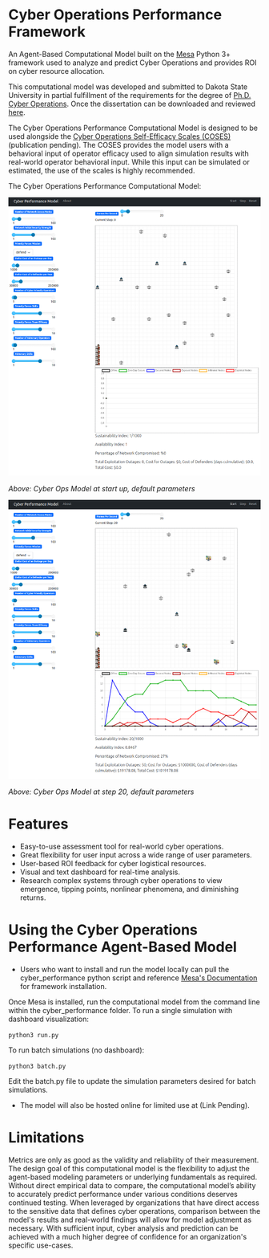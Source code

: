 # Cyber Operations Performance Framework
An Agent-Based Computational Model built on the [Mesa](https://github.com/projectmesa/mesa) Python 3+ framework used to analyze and predict Cyber Operations and provides ROI on cyber resource allocation.

This computational model was developed and submitted to Dakota State University in partial fulfillment of the requirements for the degree of [Ph.D. Cyber Operations](https://dsu.edu/programs/phdco/index.html).  Once the dissertation can be downloaded and reviewed [here](https://scholar.dsu.edu/theses/406/).

The Cyber Operations Performance Computational Model is designed to be used alongside the [Cyber Operations Self-Efficacy Scales (COSES)](https://form.jotform.com/230343475113447) (publication pending).  The COSES provides the model users with a behavioral input of operator efficacy used to align simulation results with real-world operator behavioral input.  While this input can be simulated or estimated, the use of the scales is highly recommended.

The Cyber Operations Performance Computational Model:

![Cyber Ops ABM image](https://github.com/Bbecote/Cyber_Ops_Performance_Framework/blob/main/images/Model_Start.png "Cyber Ops Model at start up, default parameters")

 _Above: Cyber Ops Model at start up, default parameters_


![Cyber Ops ABM image](https://github.com/Bbecote/Cyber_Ops_Performance_Framework/blob/main/images/Model_Step20.png "Cyber Ops Model at step 20, default parameters")

_Above: Cyber Ops Model at step 20, default parameters_

# Features
* Easy-to-use assessment tool for real-world cyber operations.
* Great flexibility for user input across a wide range of user parameters. 
* User-based ROI feedback for cyber logistical resources.
* Visual and text dashboard for real-time analysis.
* Research complex systems through cyber operations to view emergence, tipping points, nonlinear phenomena, and diminishing returns. 

# Using the Cyber Operations Performance Agent-Based Model
* Users who want to install and run the model locally can pull the cyber_performance python script and reference [Mesa's Documentation](https://mesa.readthedocs.io/en/stable/) for framework installation.

Once Mesa is installed, run the computational model from the command line within the cyber_performance folder.  To run a single simulation with dashboard visualization:

`python3 run.py`

To run batch simulations (no dashboard):

`python3 batch.py`

Edit the batch.py file to update the simulation parameters desired for batch simulations.

* The model will also be hosted online for limited use at (Link Pending).

# Limitations
Metrics are only as good as the validity and reliability of their measurement. The design goal of this computational model is the flexibility to adjust the agent-based modeling parameters or underlying fundamentals as required. Without direct empirical data to compare, the computational model’s ability to accurately predict performance under various conditions deserves continued testing. When leveraged by organizations that have direct access to the sensitive data that defines cyber operations, comparison between the model's results and real-world findings will allow for model adjustment as necessary.  With sufficient input, cyber analysis and prediction can be achieved with a much higher degree of confidence for an organization's specific use-cases.
